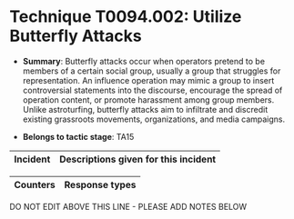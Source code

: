 # Technique T0094.002: Utilize Butterfly Attacks

* **Summary**: Butterfly attacks occur when operators pretend to be members of a certain social group, usually  a group that struggles for representation. An influence operation may mimic a group to insert  controversial statements into the discourse, encourage the spread of operation content, or promote harassment among group members. Unlike astroturfing, butterfly attacks aim to  infiltrate and discredit existing grassroots movements, organizations, and media campaigns.  

* **Belongs to tactic stage**: TA15


| Incident | Descriptions given for this incident |
| -------- | -------------------- |



| Counters | Response types |
| -------- | -------------- |


DO NOT EDIT ABOVE THIS LINE - PLEASE ADD NOTES BELOW